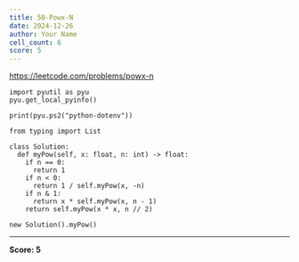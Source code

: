 ```yaml
---
title: 50-Powx-N
date: 2024-12-26
author: Your Name
cell_count: 6
score: 5
---
```


https://leetcode.com/problems/powx-n


```
import pyutil as pyu
pyu.get_local_pyinfo()
```


```
print(pyu.ps2("python-dotenv"))
```


```
from typing import List
```


```
class Solution:
  def myPow(self, x: float, n: int) -> float:
    if n == 0:
      return 1
    if n < 0:
      return 1 / self.myPow(x, -n)
    if n & 1:
      return x * self.myPow(x, n - 1)
    return self.myPow(x * x, n // 2)
```


```
new Solution().myPow()
```


---
**Score: 5**